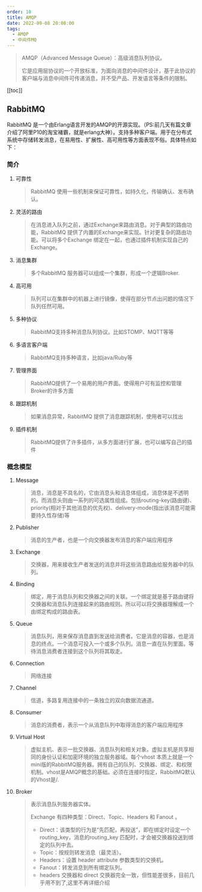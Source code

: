 ```yaml
---
order: 10
title: AMQP
date: 2022-09-08 20:08:00
tags: 
  - AMQP
  - 中间件MQ
---
```


> AMQP（Advanced Message Queue）：高级消息队列协议。
>
> 它是应用层协议的一个开放标准，为面向消息的中间件设计，基于此协议的客户端与消息中间件可传递消息，并不受产品、开发语言等条件的限制。
<!-- more -->
[[toc]]

## RabbitMQ

RabbitMQ 是一个由Erlang语言开发的AMQP的开源实现。（PS:前几天有篇文章介绍了阿里P10的淘宝褚霸，就是erlang大神）。支持多种客户端。用于在分布式系统中存储转发消息，在易用性、扩展性、高可用性等方面表现不俗。具体特点如下：

### 简介

1. 可靠性
    > RabbitMQ 使用一些机制来保证可靠性，如持久化，传输确认、发布确认。
2. 灵活的路由
    > 在消息进入队列之前，通过Exchange来路由消息。对于典型的路由功能，RabbitMQ 提供了内置的Exchange来实现。针对更复杂的路由功能。可以将多个Exchange 绑定在一起，也通过插件机制实现自己的 Exchange。
3. 消息集群
    > 多个RabbitMQ 服务器可以组成一个集群，形成一个逻辑Broker.
4. 高可用
    > 队列可以在集群中的机器上进行镜像，使得在部分节点出问题的情况下队列任然可用。
5. 多种协议
    > RabbitMQ支持多种消息队列协议。比如STOMP、MQTT等等
6. 多语言客户端
    > RabbitMQ支持多种语言，比如java/Ruby等
7. 管理界面
    > RabbitMQ提供了一个易用的用户界面。使得用户可有监控和管理Broker的许多方面
8. 跟踪机制
    > 如果消息异常，RabbitMQ 提供了消息跟踪机制，使用者可以找出
9. 插件机制
    > RabbitMQ提供了许多插件，从多方面进行扩展，也可以编写自己的插件

### 概念模型

1. Message
    > 消息，消息是不具名的，它由消息头和消息体组成，消息体是不透明的。而消息头则由一系列的可选属性组成。包括routing-key(路由键)、priority(相对于其他消息的优先权)、delivery-mode(指出该消息可能需要持久性存储)等
2. Publisher
    > 消息的生产者，也是一个向交换器发布消息的客户端应用程序
3. Exchange
    > 交换器，用来接收生产者发送的消息并将这些消息路由给服务器中的队列。
4. Binding
    > 绑定，用于消息队列和交换器之间的关联。一个绑定就是基于路由键将交换器和消息队列连接起来的路由规则。所以可以将交换器理解成一个由绑定构成的路由表。
5. Queue
    > 消息队列，用来保存消息直到发送给消费者。它是消息的容器，也是消息的终点。一个消息可投入一个或多个队列。消息一直在队列里面。等待消息消费者连接到这个队列将其取走。
6. Connection
    > 网络连接
7. Channel
    > 信道，多路复用连接中的一条独立的双向数据流通道。
8. Consumer
    > 消息的消费者，表示一个从消息队列中取得消息的客户端应用程序
9. Virtual Host
    > 虚拟主机、表示一批交换器、消息队列和相关对象。虚拟主机是共享相同的身份认证和加密环境的独立服务器域。每个vhost 本质上就是一个mini版的RabbitMQ服务器。拥有自己的队列、交换器、绑定、和权限机制。vhost是AMQP概念的基础。必须在连接时指定，RabbitMQ默认的Vhost是/.
10. Broker
    > 表示消息队列服务器实体。
    >
    > Exchange 有四种类型：Direct、Topic、Headers 和 Fanout 。
    >
    > - Direct：该类型的行为是“先匹配，再投送”，即在绑定时设定一个 routing_key，消息的routing_key 匹配时，才会被交换器投送到绑定的队列中去。
    > - Topic：按规则转发消息（最灵活）。
    > - Headers：设置 header attribute 参数类型的交换机。
    > - Fanout：转发消息到所有绑定队列。
    > - headers 交换器和 direct 交换器完全一致，但性能差很多，目前几乎用不到了,这里不再详细介绍
